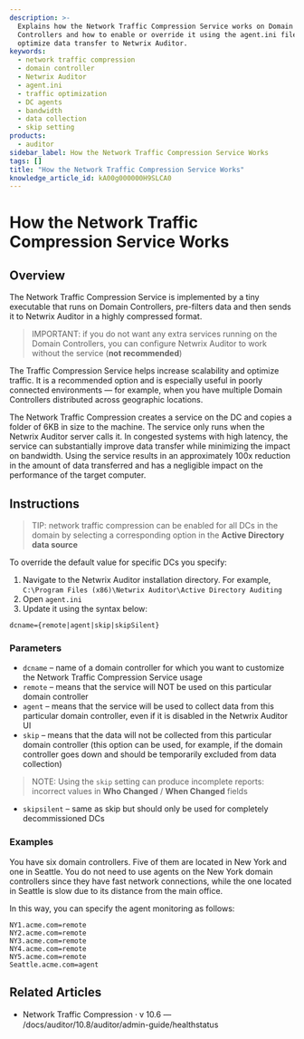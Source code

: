 ```yaml
---
description: >-
  Explains how the Network Traffic Compression Service works on Domain
  Controllers and how to enable or override it using the agent.ini file to
  optimize data transfer to Netwrix Auditor.
keywords:
  - network traffic compression
  - domain controller
  - Netwrix Auditor
  - agent.ini
  - traffic optimization
  - DC agents
  - bandwidth
  - data collection
  - skip setting
products:
  - auditor
sidebar_label: How the Network Traffic Compression Service Works
tags: []
title: "How the Network Traffic Compression Service Works"
knowledge_article_id: kA00g000000H9SLCA0
---
```


# How the Network Traffic Compression Service Works

## Overview

The Network Traffic Compression Service is implemented by a tiny executable that runs on Domain Controllers, pre-filters data and then sends it to Netwrix Auditor in a highly compressed format.

> IMPORTANT: if you do not want any extra services running on the Domain Controllers, you can configure Netwrix Auditor to work without the service (**not recommended**)

The Traffic Compression Service helps increase scalability and optimize traffic. It is a recommended option and is especially useful in poorly connected environments — for example, when you have multiple Domain Controllers distributed across geographic locations.

The Network Traffic Compression creates a service on the DC and copies a folder of 6KB in size to the machine. The service only runs when the Netwrix Auditor server calls it. In congested systems with high latency, the service can substantially improve data transfer while minimizing the impact on bandwidth. Using the service results in an approximately 100x reduction in the amount of data transferred and has a negligible impact on the performance of the target computer.

## Instructions

> TIP: network traffic compression can be enabled for all DCs in the domain by selecting a corresponding option in the **Active Directory data source**

To override the default value for specific DCs you specify:

1. Navigate to the Netwrix Auditor installation directory. For example, `C:\Program Files (x86)\Netwrix Auditor\Active Directory Auditing`
2. Open `agent.ini`
3. Update it using the syntax below:

```
dcname={remote|agent|skip|skipSilent}
```

### Parameters

- `dcname` – name of a domain controller for which you want to customize the Network Traffic Compression Service usage
- `remote` – means that the service will NOT be used on this particular domain controller
- `agent` – means that the service will be used to collect data from this particular domain controller, even if it is disabled in the Netwrix Auditor UI
- `skip` – means that the data will not be collected from this particular domain controller (this option can be used, for example, if the domain controller goes down and should be temporarily excluded from data collection)

> NOTE: Using the `skip` setting can produce incomplete reports: incorrect values in **Who Changed** / **When Changed** fields

- `skipsilent` – same as skip but should only be used for completely decommissioned DCs

### Examples

You have six domain controllers. Five of them are located in New York and one in Seattle. You do not need to use agents on the New York domain controllers since they have fast network connections, while the one located in Seattle is slow due to its distance from the main office.

In this way, you can specify the agent monitoring as follows:

```
NY1.acme.com=remote
NY2.acme.com=remote
NY3.acme.com=remote
NY4.acme.com=remote
NY5.acme.com=remote
Seattle.acme.com=agent
```

## Related Articles

- Network Traffic Compression ⸱ v 10.6 — /docs/auditor/10.8/auditor/admin-guide/healthstatus
